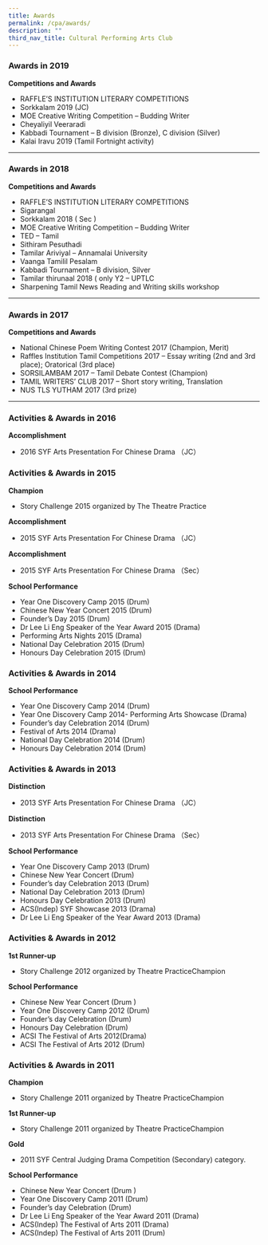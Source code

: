 ```yaml
---
title: Awards
permalink: /cpa/awards/
description: ""
third_nav_title: Cultural Performing Arts Club
---
```

### Awards in 2019

**Competitions and Awards**

*   RAFFLE’S INSTITUTION LITERARY COMPETITIONS
*   Sorkkalam 2019 (JC)
*   MOE Creative Writing Competition – Budding Writer
*   Cheyaliyil Veeraradi
*   Kabbadi Tournament – B division (Bronze), C division (Silver)
*   Kalai Iravu 2019 (Tamil Fortnight activity)

* * *

### Awards in 2018

**Competitions and Awards**

*   RAFFLE’S INSTITUTION LITERARY COMPETITIONS
*   Sigarangal
*   Sorkkalam 2018 ( Sec )
*   MOE Creative Writing Competition – Budding Writer
*   TED – Tamil
*   Sithiram Pesuthadi
*   Tamilar Ariviyal – Annamalai University
*   Vaanga Tamilil Pesalam
*   Kabbadi Tournament – B division, Silver
*   Tamilar thirunaal 2018 ( only Y2 – UPTLC
*   Sharpening Tamil News Reading and Writing skills workshop

* * *

### Awards in 2017

**Competitions and Awards**

*   National Chinese Poem Writing Contest 2017 (Champion, Merit)
*   Raffles Institution Tamil Competitions 2017 – Essay writing (2nd and 3rd place); Oratorical (3rd place)
*   SORSILAMBAM 2017 – Tamil Debate Contest (Champion)
*   TAMIL WRITERS’ CLUB 2017 – Short story writing, Translation
*   NUS TLS YUTHAM 2017 (3rd prize)

* * *

### Activities & Awards in 2016

**Accomplishment**              
* 2016 SYF Arts Presentation For Chinese Drama （JC）

### Activities & Awards in 2015

**Champion**     
* Story Challenge 2015 organized by The Theatre Practice

**Accomplishment**              
* 2015 SYF Arts Presentation For Chinese Drama （JC）

**Accomplishment**              
* 2015 SYF Arts Presentation For Chinese Drama （Sec）

**School Performance**

*   Year One Discovery Camp 2015 (Drum)
*   Chinese New Year Concert 2015 (Drum)
*   Founder’s Day 2015 (Drum)
*   Dr Lee Li Eng Speaker of the Year Award 2015 (Drama)
*   Performing Arts Nights 2015 (Drama)
*   National Day Celebration 2015 (Drum)
*   Honours Day Celebration 2015 (Drum)

### Activities & Awards in 2014

**School Performance**

*   Year One Discovery Camp 2014 (Drum)
*   Year One Discovery Camp 2014- Performing Arts Showcase (Drama)
*   Founder’s day Celebration 2014 (Drum)
*   Festival of Arts 2014 (Drama)
*   National Day Celebration 2014 (Drum)
*   Honours Day Celebration 2014 (Drum)

### Activities & Awards in 2013

**Distinction**              
* 2013 SYF Arts Presentation For Chinese Drama （JC）

**Distinction**              
* 2013 SYF Arts Presentation For Chinese Drama （Sec）

**School Performance**

*   Year One Discovery Camp 2013 (Drum)
*   Chinese New Year Concert (Drum)
*   Founder’s day Celebration 2013 (Drum)
*   National Day Celebration 2013 (Drum)
*   Honours Day Celebration 2013 (Drum)
*   ACS(Indep) SYF Showcase 2013 (Drama)
*   Dr Lee Li Eng Speaker of the Year Award 2013 (Drama)

### Activities & Awards in 2012

**1st Runner-up**           
* Story Challenge 2012 organized by Theatre PracticeChampion

**School Performance**

*   Chinese New Year Concert (Drum )
*   Year One Discovery Camp 2012 (Drum)
*   Founder’s day Celebration (Drum)
*   Honours Day Celebration (Drum)
*   ACSI The Festival of Arts 2012(Drama)
*   ACSI The Festival of Arts 2012 (Drum)

### Activities & Awards in 2011

**Champion**           
* Story Challenge 2011 organized by Theatre PracticeChampion

**1st Runner-up**           
* Story Challenge 2011 organized by Theatre PracticeChampion

**Gold**                    
* 2011 SYF Central Judging Drama Competition (Secondary) category.

**School Performance**

*   Chinese New Year Concert (Drum )
*   Year One Discovery Camp 2011 (Drum)
*   Founder’s day Celebration (Drum)
*   Dr Lee Li Eng Speaker of the Year Award 2011 (Drama)
*   ACS(Indep) The Festival of Arts 2011 (Drama)
*   ACS(Indep) The Festival of Arts 2011 (Drum)